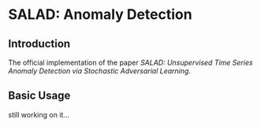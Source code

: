 # SALAD: Anomaly Detection

## Introduction

The official implementation of the paper *SALAD: Unsupervised Time Series Anomaly Detection via
Stochastic Adversarial Learning*.

## Basic Usage

still working on it...